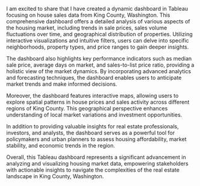 I am excited to share that I have created a dynamic dashboard in Tableau focusing on house sales data from King County, Washington. This comprehensive dashboard offers a detailed analysis of various aspects of the housing market, including trends in sale prices, sales volume fluctuations over time, and geographical distribution of properties. Utilizing interactive visualizations and intuitive filters, users can delve into specific neighborhoods, property types, and price ranges to gain deeper insights.

The dashboard also highlights key performance indicators such as median sale price, average days on market, and sales-to-list price ratio, providing a holistic view of the market dynamics. By incorporating advanced analytics and forecasting techniques, the dashboard enables users to anticipate market trends and make informed decisions.

Moreover, the dashboard features interactive maps, allowing users to explore spatial patterns in house prices and sales activity across different regions of King County. This geographical perspective enhances understanding of local market variations and investment opportunities.

In addition to providing valuable insights for real estate professionals, investors, and analysts, the dashboard serves as a powerful tool for policymakers and urban planners to assess housing affordability, market stability, and economic trends in the region.

Overall, this Tableau dashboard represents a significant advancement in analyzing and visualizing housing market data, empowering stakeholders with actionable insights to navigate the complexities of the real estate landscape in King County, Washington.
